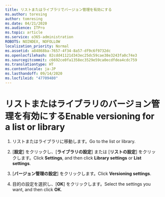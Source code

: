 ```yaml
---
title: リストまたはライブラリでバージョン管理を有効にする
ms.author: toresing
author: tomresing
ms.date: 04/21/2020
ms.audience: ITPro
ms.topic: article
ms.service: o365-administration
ROBOTS: NOINDEX, NOFOLLOW
localization_priority: Normal
ms.assetid: a84868ba-7657-4f34-8a57-df9c6f9732dc
ms.openlocfilehash: 82cdd41121d343ec25dc59cae38e3243fa0c74e3
ms.sourcegitcommit: c6692ce0fa1358ec3529e59ca0ecdfdea4cdc759
ms.translationtype: HT
ms.contentlocale: ja-JP
ms.lasthandoff: 09/14/2020
ms.locfileid: "47709480"
---
```

# <a name="enable-versioning-for-a-list-or-library"></a><span data-ttu-id="7115f-102">リストまたはライブラリのバージョン管理を有効にする</span><span class="sxs-lookup"><span data-stu-id="7115f-102">Enable versioning for a list or library</span></span>

1. <span data-ttu-id="7115f-103">リストまたはライブラリに移動します。</span><span class="sxs-lookup"><span data-stu-id="7115f-103">Go to the list or library.</span></span>
    
2. <span data-ttu-id="7115f-104">[**設定**] をクリックし、[**ライブラリの設定**] または [**リストの設定**] をクリックします。</span><span class="sxs-lookup"><span data-stu-id="7115f-104">Click **Settings**, and then click **Library settings** or **List settings**.</span></span>
    
3. <span data-ttu-id="7115f-105">[**バージョン管理の設定**] をクリックします。</span><span class="sxs-lookup"><span data-stu-id="7115f-105">Click **Versioning settings**.</span></span>
    
4. <span data-ttu-id="7115f-106">目的の設定を選択し、[**OK**] をクリックします。</span><span class="sxs-lookup"><span data-stu-id="7115f-106">Select the settings you want, and then click **OK**.</span></span>
    

